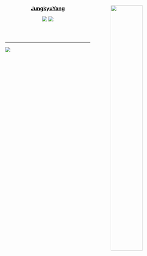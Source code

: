 <div align="center">
     <a href="https://github.com/anuraghazra/github-readme-stats">
  <img align="right" width="45%" src="https://github-readme-stats.vercel.app/api?username=jungkyuYang&hide=stars,issues,contribs&count_private=true&show_icons=true&theme=react" />
  <h3>JungkyuYang</h3>
  <a href="https://hits.seeyoufarm.com"><img src="https://hits.seeyoufarm.com/api/count/incr/badge.svg?url=https%3A%2F%2Fgithub.com%2FjungkyuYang%2F&count_bg=%2379C83D&title_bg=%23555555&icon=github.svg&icon_color=%23E7E7E7&title=Visit&edge_flat=false"/></a>
  <a href="https://solved.ac/yangjung8590"><img src="http://mazassumnida.wtf/api/mini/generate_badge?boj=yangjung8590"/></a> 
  </a>
    </div>
    <br>
       <br>
          <br>
            <hr>
    <div>
  <a href="https://github.com/anuraghazra/github-readme-stats">
  <img align="left" src="https://github-readme-stats.vercel.app/api/top-langs/?username=jungkyuYang&layout=compact&theme=react" />
  </a>
    <br>
      <h3></h3>
</div>
